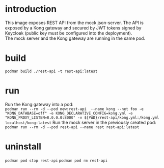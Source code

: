 # introduction
This image exposes REST API from the mock json-server. The API is exposed by a Kong gateway and secured by JWT tokens signed by Keycloak (public key must be configured into the deployment).  
The mock server and the Kong gateway are running in the same pod.

# build
`podman build ./rest-api -t rest-api:latest`

# run
Run the Kong gateway into a pod:  
`podman run --rm -d --pod new:rest-api  --name kong --net foo -e "KONG_DATABASE=off" -e KONG_DECLARATIVE_CONFIG=kong.yml -e "KONG_PROXY_LISTEN=0.0.0.0:8000" -v ${PWD}/rest-api/kong.yml:/kong.yml localhost/kong:latest`
Run the mock server in the previously created pod:  
`podman run --rm -d --pod rest-api --name rest rest-api:latest`

# uninstall
`podman pod stop rest-api`
`podman pod rm rest-api`
